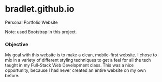 # bradlet.github.io
Personal Portfolio Website

Note: used Bootstrap in this project.

### Objective
My goal with this website is to make a clean, mobile-first website.
I chose to mix in a variety of different styling techniques to get
a feel for all the tech taught in my Full-Stack Web Development class.
This was a nice opportunity, because I had never created an entire
website on my own before.